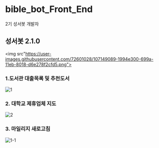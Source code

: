 # bible_bot_Front_End
2기 성서봇 개발자

## 성서봇 2.1.0
<img src"https://user-images.githubusercontent.com/72601028/107149089-1994e300-699a-11eb-8018-d6e278f2cfd5.png">
### 1.도서관 대출목록 및 추천도서
![1](https://user-images.githubusercontent.com/72601028/107149019-b99e3c80-6999-11eb-9962-b298f2b61082.PNG)

### 2. 대학교 제휴업체 지도
![2](https://user-images.githubusercontent.com/72601028/107149022-bc992d00-6999-11eb-8ea2-69aa24f3617a.PNG)

### 3. 마일리지 새로고침
![1-1](https://user-images.githubusercontent.com/72601028/107149024-be62f080-6999-11eb-9500-231423af9b9d.PNG)

